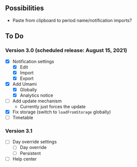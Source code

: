 ## Possibilities
- Paste from clipboard to period name/notification imports?

## To Do
### Version 3.0 (scheduled release: August 15, 2021)
- [x] Notification settings
    - [x] Edit
    - [x] Import
    - [x] Export
- [x] Add Umami
    - [x] Globally
    - [x] Analytics notice
- [ ] Add update mechanism
    - Currently just forces the update
- [x] Fix storage (switch to `loadFromStorage` globally)
- [ ] Timetable

### Version 3.1
- [ ] Day override settings
    - [ ] Day override
    - [ ] Persistent
- [ ] Help center